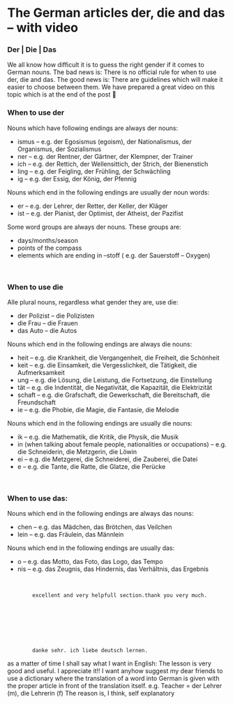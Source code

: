 # The German articles der, die and das – with video

[](http://www.jabbalab.com/blog/wp-content/uploads/2011/06/Der_die_das.jpg)

### Der | Die | Das

We all know how difficult it is to guess the right  gender if it comes to German nouns. The bad news is: There is no official rule for when to use der, die and das. The good news is: There are guidelines which will make it easier to choose between them. We have prepared a great video on this topic which is at the end of the post 🙂

### When to use der

Nouns which have following endings are always der nouns:

-  ismus – e.g. der Egosismus (egoism), der Nationalismus, der Organismus, der Sozialismus
-  ner – e.g. der Rentner, der Gärtner, der Klempner, der Trainer
-  ich – e.g. der Rettich, der Wellensittich, der Strich, der Bienenstich
-  ling – e.g. der Feigling, der Frühling, der Schwächling 
- ig – e.g. der Essig, der König, der Pfennig

Nouns which end in the following endings are usually der noun words:

-  er – e.g. der Lehrer, der Retter, der Keller, der Kläger
-  ist – e.g. der Pianist, der Optimist, der Atheist, der Pazifist

Some word groups are always der nouns. These groups are:

- days/months/season
- points of the compass
- elements which are ending in –stoff ( e.g. der Sauerstoff – Oxygen)

 

### When to use die

Alle plural nouns, regardless what gender they are, use die:

- der Polizist – die Polizisten
- die Frau – die Frauen
- das Auto – die Autos

Nouns which end in the following endings are always die nouns:

-  heit – e.g. die Krankheit, die Vergangenheit, die Freiheit, die Schönheit
-  keit – e.g. die Einsamkeit, die Vergesslichkeit, die Tätigkeit, die Aufmerksamkeit
-  ung – e.g. die Lösung, die Leistung, die Fortsetzung, die Einstellung
-  tät – e.g. die Indentität, die Negativität, die Kapazität, die Elektrizität
-  schaft – e.g. die Grafschaft, die Gewerkschaft, die Bereitschaft, die Freundschaft
-  ie – e.g. die Phobie, die Magie, die Fantasie, die Melodie

Nouns which end in the following endings are usually die nouns:

-  ik – e.g. die Mathematik, die Kritik, die Physik, die Musik
-  in (when talking about female people, nationalities or occupations) – e.g. die Schneiderin, die Metzgerin, die Löwin
-  ei – e.g. die Metzgerei, die Schneiderei, die Zauberei, die Datei
-  e – e.g. die Tante, die Ratte, die Glatze, die Perücke

 

### When to use das:

Nouns which end in the following endings are always das nouns:

-  chen – e.g. das Mädchen, das Brötchen, das Veilchen
-  lein – e.g. das Fräulein, das Männlein

Nouns which end in the following endings are usually das:

-  o – e.g. das Motto, das Foto, das Logo, das Tempo
-  nis – e.g. das Zeugnis, das Hindernis, das Verhältnis, das Ergebnis

 





        
        
            excellent and very helpfull section.thank you very much.

        

    


        
        
            danke sehr. ich liebe deutsch lernen.

        

    


as a matter of time I shall say what I want in English:
The lesson is very good and useful. I appreciate it!! I want anyhow suggest my dear friends to use a dictionary where the translation of a word into German is given with the proper article in front of the translation itself. e.g.
Teacher = der Lehrer (m), die Lehrerin (f)
The reason is, I think, self explanatory

